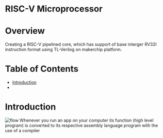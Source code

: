 # RISC-V Microprocessor 
# Overview
Creating a RISC-V pipelined core, which has support of base interger RV32I instruction format using TL-Verilog on makerchip platform.
# Table of Contents
- [Introduction](#introduction)
- 
# Introduction
![flow](https://user-images.githubusercontent.com/92947276/144839815-a5dcc9fe-e8da-48a8-9908-89418fafe788.PNG)
Whenever you run an app on your computer its function (high level program) is converted to its respective assembly language program with the use of a compiler
